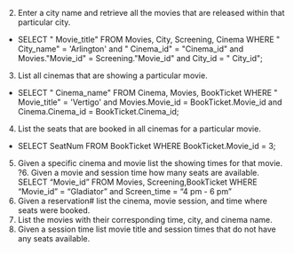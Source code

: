 2. Enter a city name and retrieve all the movies that are released within that particular city.
- SELECT " Movie_title" FROM Movies, City, Screening, Cinema WHERE " City_name" = 'Arlington' and " Cinema_id" = "Cinema_id" and Movies."Movie_id" = Screening."Movie_id" and City_id = " City_id";
3. List all cinemas that are showing a particular movie.
- SELECT " Cinema_name" FROM Cinema, Movies, BookTicket WHERE " Movie_title" = 'Vertigo' and Movies.Movie_id = BookTicket.Movie_id and Cinema.Cinema_id = BookTicket.Cinema_id;
4. List the seats that are booked in all cinemas for a particular movie.
- SELECT SeatNum FROM BookTicket WHERE BookTicket.Movie_id = 3;

5. Given a specific cinema and movie list the showing times for that movie.
?6. Given a movie and session time how many seats are available.  SELECT “Movie_id” FROM Movies, Screening,BookTicket WHERE “Movie_id” = “Gladiator” and Screen_time = “4 pm - 6 pm”
7. Given a reservation# list the cinema, movie session, and time where seats were booked.
8. List the movies with their corresponding time, city, and cinema name.
9. Given a session time list movie title and session times that do not have any seats
available.



